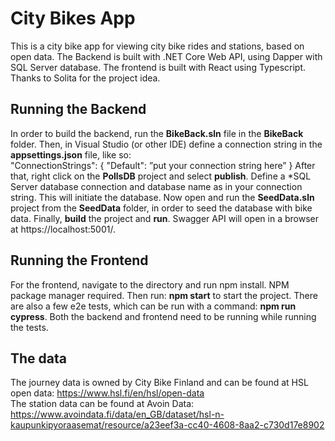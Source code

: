 # City Bikes App

This is a city bike app for viewing city bike rides and stations, based on open data. The Backend is built with .NET Core Web API, using Dapper with SQL Server database. The frontend is built with React using Typescript.
Thanks to Solita for the project idea. 

## Running the Backend

In order to build the backend, run the **BikeBack.sln** file in the **BikeBack** folder. Then, in Visual Studio (or other IDE) define a connection string in the **appsettings.json** file, like so:   
"ConnectionStrings": {
    "Default": ”put your connection string here”
  } 
After that, right click on the **PollsDB** project and select **publish**. Define a *SQL Server database connection and database name as in your connection string. This will initiate the database. 
Now open and run the **SeedData.sln** project from the **SeedData** folder, in order to seed the database with bike data. Finally, **build** the project and **run**. Swagger API will open in a browser at https://localhost:5001/.

## Running the Frontend

For the frontend, navigate to the directory and run npm install. NPM package manager required. Then run: **npm start** to start the project. There are also a few e2e tests, which can be run with a command: **npm run cypress**. Both the backend and frontend need to be running while running the tests. 

## The data

The journey data is owned by City Bike Finland and can be found at HSL open data: https://www.hsl.fi/en/hsl/open-data </br>
The station data can be found at Avoin Data: https://www.avoindata.fi/data/en_GB/dataset/hsl-n-kaupunkipyoraasemat/resource/a23eef3a-cc40-4608-8aa2-c730d17e8902
